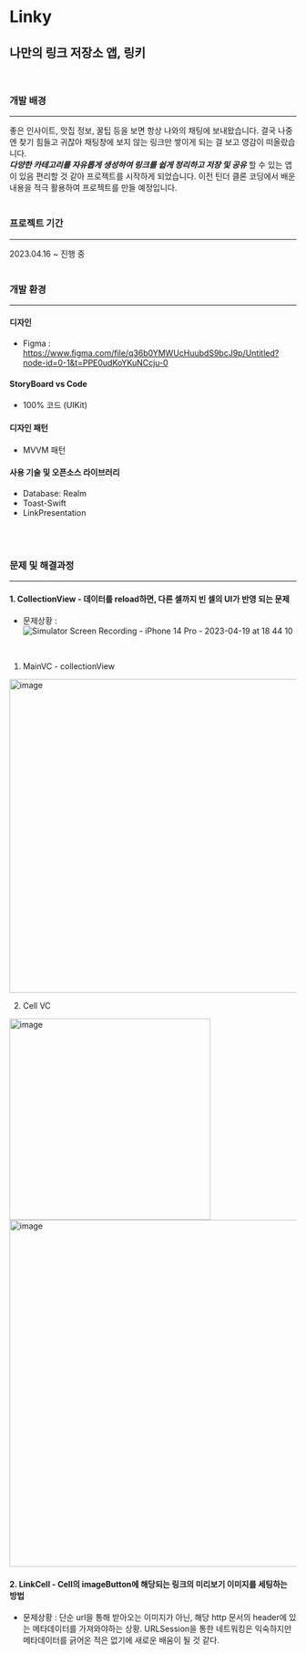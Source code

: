 # Linky
나만의 링크 저장소 앱, 링키
---
<br>

### 개발 배경
---
좋은 인사이트, 맛집 정보, 꿀팁 등을 보면 항상 나와의 채팅에 보내왔습니다. 결국 나중엔 찾기 힘들고 귀찮아 채팅창에 보지 않는 링크만 쌓이게 되는 걸 보고 영감이 떠올랐습니다. <br>
***다양한 카테고리를 자유롭게 생성하여 링크를 쉽게 정리하고 저장 및 공유*** 할 수 있는 앱이 있음 편리할 것 같아 프로젝트를 시작하게 되었습니다. 이전 틴더 클론 코딩에서 배운 내용을 적극 활용하여 프로젝트를 만들 예정입니다.
<br>
<br>

### 프로젝트 기간
---
2023.04.16 ~ 진행 중
<br>
<br>

### 개발 환경
---
#### 디자인
* Figma : https://www.figma.com/file/q36b0YMWUcHuubdS9bcJ9p/Untitled?node-id=0-1&t=PPE0udKoYKuNCcju-0 
#### StoryBoard vs Code
* 100% 코드 (UIKit)
#### 디자인 패턴
* MVVM 패턴
#### 사용 기술 및 오픈소스 라이브러리
* Database: Realm
* Toast-Swift
* LinkPresentation

<br>
<br>

### 문제 및 해결과정
---
#### 1. CollectionView - 데이터를 reload하면, 다른 셀까지 빈 셀의 UI가 반영 되는 문제
* 문제상황 : <br> 
![Simulator Screen Recording - iPhone 14 Pro - 2023-04-19 at 18 44 10](https://user-images.githubusercontent.com/126672733/233036933-b520ec05-0ca3-4ccd-a80a-f15712706c46.gif) <br>
<br>

1. MainVC - collectionView
<img width="550" alt="image" src="https://user-images.githubusercontent.com/126672733/233037646-8f2ccf21-9e0d-43a2-9a69-d49f71085cf8.png"> 
<br>

2. Cell VC <br> 
<img width="353" alt="image" src="https://user-images.githubusercontent.com/126672733/233037382-fd7bbaa2-62b2-4e03-b0fc-0296f868c11a.png">
<img width="608" alt="image" src="https://user-images.githubusercontent.com/126672733/233037128-51b23585-feef-4ad5-8d99-4010708fa73b.png">
<br>

#### 2. LinkCell - Cell의 imageButton에 해당되는 링크의 미리보기 이미지를 세팅하는 방법
* 문제상황 : 단순 url을 통해 받아오는 이미지가 아닌, 해당 http 문서의 header에 있는 메타데이터를 가져와야하는 상황. URLSession을 통한 네트워킹은 익숙하지만 메타데이터를 긁어온 적은 없기에 새로운 배움이 될 것 같다.
<br>




